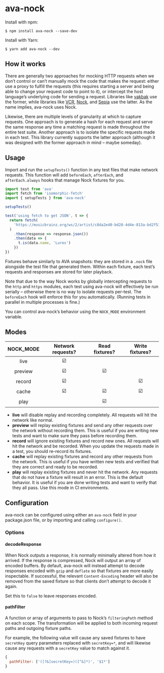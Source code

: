 # ava-nock

Install with npm:

```console
$ npm install ava-nock --save-dev
```

Install with Yarn:

```console
$ yarn add ava-nock --dev
```

## How it works

There are generally two approaches for mocking HTTP requests when we don’t
control or can’t manually mock the code that makes the request: either use a
proxy to fulfill the requests (this requires starting a server and being able to
change your request code to point to it), or intercept the host language’s
underlying code for sending a request. Libraries like
[yakbak](https://github.com/flickr/yakbak) use the former, while libraries like
[VCR](https://github.com/vcr/vcr), [Nock](https://github.com/node-nock/nock),
and [Sepia](https://github.com/linkedin/sepia) use the latter. As the name
implies, ava-nock uses Nock.

Likewise, there are multiple levels of granularity at which to capture requests.
One approach is to generate a hash for each request and serve the same response
any time a matching request is made throughout the entire test suite. Another
approach is to isolate the specific requests made in each test. This library
currently supports the latter approach (although it was designed with the former
approach in mind – maybe someday).

## Usage

Import and run the `setupTests()` function in any test files that make network
requests. This function will add `beforeEach`, `afterEach`, and
`afterEach.always` hooks that manage Nock fixtures for you.

```js
import test from 'ava'
import fetch from 'isomorphic-fetch'
import { setupTests } from 'ava-nock'

setupTests()

test('using fetch to get JSON', t => {
  return fetch(
    'https://musicbrainz.org/ws/2/artist/c8da2e40-bd28-4d4e-813a-bd2f51958ba8?fmt=json'
  )
    .then(response => response.json())
    .then(data => {
      t.is(data.name, 'Lures')
    })
})
```

Fixtures behave similarly to AVA snapshots: they are stored in a `.nock` file
alongside the test file that generated them. Within each fixture, each test’s
requests and responses are stored for later playback.

Note that due to the way Nock works by globally intercepting requests to the
`http` and `https` modules, each test using ava-nock will effectively be run
serially – otherwise there is no way to isolate requests per-test. The
`beforeEach` hook will enforce this for you automatically. (Running tests in
parallel in multiple processes is fine.)

You can control ava-nock’s behavior using the `NOCK_MODE` environment variable.

## Modes

| NOCK_MODE |    Network requests?    |     Read fixtures?      |     Write fixtures?     |
| :-------: | :---------------------: | :---------------------: | :---------------------: |
|   live    | :ballot_box_with_check: |                         |                         |
|  preview  | :ballot_box_with_check: | :ballot_box_with_check: |                         |
|  record   | :ballot_box_with_check: |                         | :ballot_box_with_check: |
|   cache   | :ballot_box_with_check: | :ballot_box_with_check: | :ballot_box_with_check: |
|   play    |                         | :ballot_box_with_check: |                         |

* **live** will disable replay and recording completely. All requests will hit
  the network like normal.
* **preview** will replay existing fixtures and send any other requests over the
  network without recording them. This is useful if you are writing new tests
  and want to make sure they pass before recording them.
* **record** will ignore existing fixtures and record new ones. All requests
  will hit the network and be recorded. When you update the requests made in a
  test, you should re-record its fixtures.
* **cache** will replay existing fixtures and record any other requests from the
  network. This is useful if you have written new tests and verified that they
  are correct and ready to be recorded.
* **play** will replay existing fixtures and never hit the network. Any requests
  that do not have a fixture will result in an error. This is the default
  behavior. It is useful if you are done writing tests and want to verify that
  they all pass. Use this mode in CI environments.

## Configuration

ava-nock can be configured using either an `ava-nock` field in your package.json
file, or by importing and calling `configure()`.

### Options

#### decodeResponse

When Nock outputs a response, it is normally minimally altered from how it
arrived. If the response is compressed, Nock will output an array of encoded
buffers. By default, ava-nock will instead attempt to decode responses encoded
with `gzip` and `deflate` so that fixtures are more easily inspectable. If
successful, the relevant `Content-Encoding` header will also be removed from the
saved fixture so that clients don’t attempt to decode it again.

Set this to `false` to leave responses encoded.

#### pathFilter

A function or array of arguments to pass to Nock’s `filteringPath` method on
each scope. The transformation will be applied to both incoming request paths
and outgoing fixture paths.

For example, the following value will cause any saved fixtures to have
`secretKey` query parameters replaced with `secretKey=*`, and will likewise
cause any requests with a `secretKey` value to match against it.

```js
{
  pathFilter: ['([?&]secretKey=)([^&]*)', '$1*']
}
```
